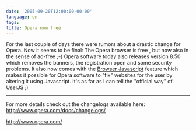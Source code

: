 ```yaml
---
date: '2005-09-20T12:00:00-00:00'
language: en
tags:
title: Opera now free
---
```



For the last couple of days there were rumors about a drastic change for Opera. Now it seems to be final: The Opera browser is free , but now also in the sense of ad-free ;-) Opera software today also releases version 8.50 which removes the banners, the registration open and some security problems. It also now comes with the <a href="http://www.opera.com/docs/browserjs/">Browser Javascript</a> feature which makes it possible for Opera software to "fix" websites for the user by altering it using Javascript. It's as far as I can tell the "official way" of UserJS ;)

-------------------------------



For more details check out the changelogs available here: <a href="http://www.opera.com/docs/changelogs/">http://www.opera.com/docs/changelogs/</a>



<a href="http://www.opera.com/">http://www.opera.com/</a>